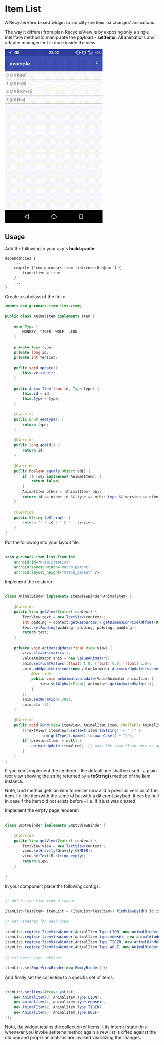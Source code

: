 # Item List

A RecyclerView based widget to simplify the item list changes' animations.

The way it differes from plain RecyclerView is by exposing only a single
interface method to manipulate the payload - **setItems**. All animations
and adapter management is done inside the view.

<img src="showcase.gif" width="320">

## Usage

Add the following to your app's **build.gradle**:

    dependencies {
        ...
        compile ('com.gurunars.item-list:core:0.+@aar') {
            transitive = true
        }
        ...
    }

Create a subclass of the Item:

```java
import com.gurunars.item_list.Item;

public class AnimalItem implements Item {

    enum Type {
        MONKEY, TIGER, WOLF, LION
    }

    private Type type;
    private long id;
    private int version;

    public void update() {
        this.version++;
    }

    public AnimalItem(long id, Type type) {
        this.id = id;
        this.type = type;
    }

    @Override
    public Enum getType() {
        return type;
    }

    @Override
    public long getId() {
        return id;
    }

    @Override
    public boolean equals(Object obj) {
        if (! (obj instanceof AnimalItem)) {
            return false;
        }
        AnimalItem other = (AnimalItem) obj;
        return id == other.id && type == other.type && version == other.version;
    }

    @Override
    public String toString() {
        return "" + id + " @ " + version;
    }
}

```

Put the following into your layout file:

```xml

<com.gurunars.item_list.ItemList
    android:id="@+id/itemList"
    android:layout_width="match_parent"
    android:layout_height="match_parent" />

```

Implement the renderer:

```java

class AnimalBinder implements ItemViewBinder<AnimalItem> {

    @Override
    public View getView(Context context) {
        TextView text = new TextView(context);
        int padding = context.getResources().getDimensionPixelOffset(R.dimen.padding);
        text.setPadding(padding, padding, padding, padding);
        return text;
    }

    private void animateUpdate(final View view) {
        view.clearAnimation();
        ValueAnimator anim = new ValueAnimator();
        anim.setFloatValues((float) 1.0, (float) 0.0, (float) 1.0);
        anim.addUpdateListener(new ValueAnimator.AnimatorUpdateListener() {
            @Override
            public void onAnimationUpdate(ValueAnimator animation) {
                view.setAlpha((Float) animation.getAnimatedValue());
            }
        });
        anim.setDuration(1300);
        anim.start();
    }

    @Override
    public void bind(View itemView, AnimalItem item, @Nullable AnimalItem previousItem) {
        ((TextView) itemView).setText(item.toString() + " [" +
                item.getType().name().toLowerCase() + "]");
        if (previousItem != null) {
            animateUpdate(itemView);  // make the view flash once on update
        }
    }
}

```

If you don't implement the renderer - the default one shall be used - a plain
text view showing the string returned by a **toString()** method of the Item
instance.

Note, bind method gets an item to render now and a previous version of the
item. I.e. the item with the same id but with a different payload. It can be
null in case if the item did not exists before - i.e. if it just was created.

Implement the empty page renderer:

```java

class EmptyBinder implements EmptyViewBinder {

    @Override
    public View getView(Context context) {
        TextView view = new TextView(context);
        view.setGravity(Gravity.CENTER);
        view.setText(R.string.empty);
        return view;
    }

}

```

In your component place the following configs:

```java

// obtain the view from a layout

ItemList<TestItem> itemList = (ItemList<TestItem>) findViewById(R.id.itemList);

// set renderer for each type

itemList.registerItemViewBinder(AnimalItem.Type.LION, new AnimalBinder());
itemList.registerItemViewBinder(AnimalItem.Type.MONKEY, new AnimalBinder());
itemList.registerItemViewBinder(AnimalItem.Type.TIGER, new AnimalBinder());
itemList.registerItemViewBinder(AnimalItem.Type.WOLF, new AnimalBinder());

// set empty page rebderer

itemList.setEmptyViewBinder(new EmptyBinder());

```
And finally set the collection to a specific set of items:

```java

itemList.setItems(Arrays.asList(
    new AnimalItem(0, AnimalItem.Type.LION),
    new AnimalItem(1, AnimalItem.Type.MONKEY),
    new AnimalItem(2, AnimalItem.Type.TIGER),
    new AnimalItem(3, AnimalItem.Type.WOLF)
));

```

Note, the widget retains the collection of items in its internal state thus
whenever you invoke setItems method again a new list is diffed against
the old one and proper animations are invoked visualizing the changes.
